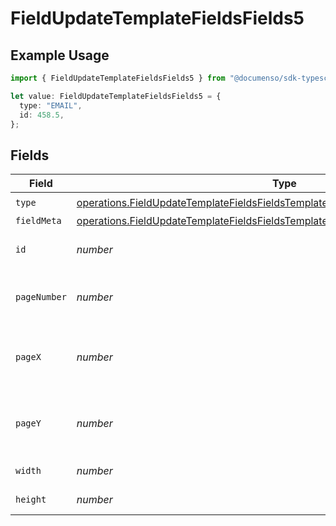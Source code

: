 # FieldUpdateTemplateFieldsFields5

## Example Usage

```typescript
import { FieldUpdateTemplateFieldsFields5 } from "@documenso/sdk-typescript/models/operations";

let value: FieldUpdateTemplateFieldsFields5 = {
  type: "EMAIL",
  id: 458.5,
};
```

## Fields

| Field                                                                                                                                                                                | Type                                                                                                                                                                                 | Required                                                                                                                                                                             | Description                                                                                                                                                                          |
| ------------------------------------------------------------------------------------------------------------------------------------------------------------------------------------ | ------------------------------------------------------------------------------------------------------------------------------------------------------------------------------------ | ------------------------------------------------------------------------------------------------------------------------------------------------------------------------------------ | ------------------------------------------------------------------------------------------------------------------------------------------------------------------------------------ |
| `type`                                                                                                                                                                               | [operations.FieldUpdateTemplateFieldsFieldsTemplatesFieldsRequestRequestBody5Type](../../models/operations/fieldupdatetemplatefieldsfieldstemplatesfieldsrequestrequestbody5type.md) | :heavy_check_mark:                                                                                                                                                                   | N/A                                                                                                                                                                                  |
| `fieldMeta`                                                                                                                                                                          | [operations.FieldUpdateTemplateFieldsFieldsTemplatesFieldsRequestFieldMeta](../../models/operations/fieldupdatetemplatefieldsfieldstemplatesfieldsrequestfieldmeta.md)               | :heavy_minus_sign:                                                                                                                                                                   | N/A                                                                                                                                                                                  |
| `id`                                                                                                                                                                                 | *number*                                                                                                                                                                             | :heavy_check_mark:                                                                                                                                                                   | The ID of the field to update.                                                                                                                                                       |
| `pageNumber`                                                                                                                                                                         | *number*                                                                                                                                                                             | :heavy_minus_sign:                                                                                                                                                                   | The page number the field will be on.                                                                                                                                                |
| `pageX`                                                                                                                                                                              | *number*                                                                                                                                                                             | :heavy_minus_sign:                                                                                                                                                                   | The X coordinate of where the field will be placed.                                                                                                                                  |
| `pageY`                                                                                                                                                                              | *number*                                                                                                                                                                             | :heavy_minus_sign:                                                                                                                                                                   | The Y coordinate of where the field will be placed.                                                                                                                                  |
| `width`                                                                                                                                                                              | *number*                                                                                                                                                                             | :heavy_minus_sign:                                                                                                                                                                   | The width of the field.                                                                                                                                                              |
| `height`                                                                                                                                                                             | *number*                                                                                                                                                                             | :heavy_minus_sign:                                                                                                                                                                   | The height of the field.                                                                                                                                                             |